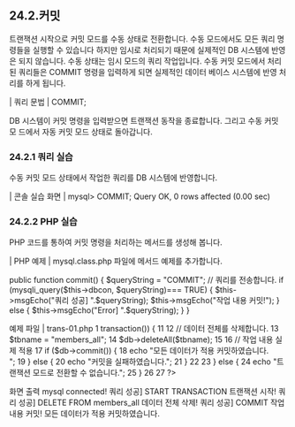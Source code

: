 
## 24.2.커밋 
트랜잭션 시작으로 커밋 모드를 수동 상태로 전환합니다. 수동 모드에서도 모든 쿼리 명 
령들을 실행할 수 있습니다 하지만 임시로 처리되기 때문에 실제적인 DB 시스템에 반영 은 되지 않습니다. 수동 상태는 임시 모드의 쿼리 작업입니다. 
수동 커밋 모드에서 처리된 쿼리들은 COMMIT 명령을 입력하게 되면 실제적인 데이터 베이스 시스템에 반영 처리를 하게 됩니다. 

| 쿼리 문법 | 
COMMIT; 

DB 시스템이 커밋 명령을 입력받으면 트랜잭션 동작을 종료합니다. 그리고 수동 커밋 모 
드에서 자동 커밋 모드 상태로 돌아갑니다. 

### 24.2.1 쿼리 실습 
수동 커밋 모드 상태에서 작업한 쿼리를 DB 시스템에 반영합니다. 

| 콘솔 실습 화면 | 
mysql> COMMIT; Query OK, 0 rows affected (0.00 sec) 

### 24.2.2 PHP 실습 
PHP 코드를 통하여 커밋 명령을 처리하는 메서드를 생성해 봅니다. 

| PHP 예제 | 
mysql.class.php 파일에 메서드 예제를 추가합니다. 

public function commit() { $queryString = "COMMIT"; 
// 쿼리를 전송합니다. 
if (mysqli_query($this->dbcon, $queryString)=== TRUE) { $this->msgEcho("쿼리 성공] ".$queryString); $this->msgEcho("작업 내용 커밋!"); 
} else { $this->msgEcho("Error] ".$queryString); } 
} 

예제 파일 | trans-01.php 
1  <?php  
2  
3  include "dbinfo.php";  
4  include "mysql.class.php";  
5  
6  // ++ Mysqli DB 연결.  
7  $db = new JinyMysql();  
8  
9  // 트랜잭션 시작  
10  if ($db->transaction()) {  
11  
12  // 데이터 전체를 삭제합니다.  
13  $tbname = "members_all";  
14  $db->deleteAll($tbname);  
15  
16  // 작업 내용 실제 적용  
17  if ($db->commit()) {  
18  echo "모든 데이터가 적용 커밋하였습니다.<br>";  
19  } else {  
20  echo "커밋을 실패하였습니다.";  
21  }  
22  
23  } else {  
24  echo "트랜잭션 모드로 전환할 수 없습니다.";  
25  }  
26  
27  ?>  

화면 출력 
mysql connected! 쿼리 성공] START TRANSACTION 트랜잭션 시작! 쿼리 성공] DELETE FROM members_all 데이터 전체 삭제! 쿼리 성공] COMMIT 작업 내용 커밋! 모든 데이터가 적용 커밋하였습니다. 
